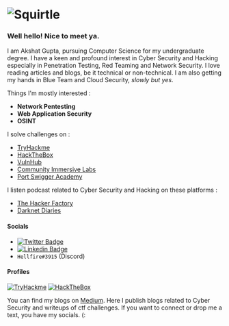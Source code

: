 # ![Squirtle](https://media.giphy.com/media/R4xEU4q4SEoNYRDkIS/giphy.gif)

### Well hello! Nice to meet ya. 

I am Akshat Gupta, pursuing Computer Science for my undergraduate degree. I have a keen and profound interest in Cyber Security and Hacking especially in Penetration Testing, Red Teaming and Network Security. I love reading articles and blogs, be it technical or non-technical. I am also getting my hands in Blue Team and Cloud Security, *slowly but yes*. 

Things I'm mostly interested :

- **Network Pentesting**
- **Web Application Security**
- **OSINT**

I solve challenges on :

- [TryHackme](https://tryhackme.com)
- [HackTheBox](https://www.hackthebox.com/)
- [VulnHub](https://www.vulnhub.com/)
- [Community Immersive Labs](https://community.immersivelabs.online)
- [Port Swigger Academy](https://portswigger.net/web-security)

I listen podcast related to Cyber Security and Hacking on these platforms :

- [The Hacker Factory](https://www.itspmagazine.com/the-hacker-factory-podcast)
- [Darknet Diaries](https://darknetdiaries.com/)

#### Socials 

- [![Twitter Badge](https://img.shields.io/badge/-@Hellfire0x01-1ca0f1?style=flat-square&labelColor=1ca0f1&logo=twitter&logoColor=white&link=https://twitter.com/Hellfire0x01)](https://twitter.com/Hellfire0x01)
- [![Linkedin Badge](https://img.shields.io/badge/-AkshatGupta-blue?style=flat-square&logo=Linkedin&logoColor=white&link=https://www.linkedin.com/in/akshat-gupta-2173b5193/)](https://www.linkedin.com/in/akshat-gupta-2173b5193/)
- `Hellfire#3915` (Discord)

#### Profiles

[![TryHackme](https://tryhackme-badges.s3.amazonaws.com/hellfire0x01.png)](https://tryhackme.com/p/hellfire0x01)
[![HackTheBox](https://www.hackthebox.com/badge/image/419226)](https://app.hackthebox.com/profile/419226)

You can find my blogs on [Medium](https://hellfire0x01.medium.com/). Here I publish blogs related to Cyber Security and writeups of ctf challenges. If you want to connect or drop me a text, you have my socials. (:
